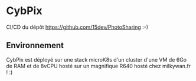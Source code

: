 # CybPix

CI/CD du dépôt https://github.com/15dev/PhotoSharing :-)

## Environnement
CybPix est déployé sur une stack microK8s d'un cluster d'une VM de 6Go de RAM et de 8vCPU hosté sur un magnifique R640 hosté chez milkywan.fr ! :)
